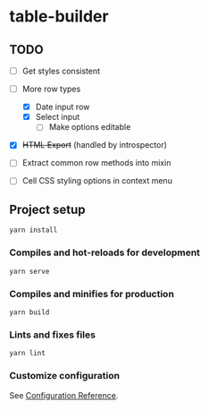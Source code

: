 # table-builder

## TODO

- [ ] Get styles consistent
- [ ] More row types
    - [x] Date input row
    - [x] Select input
        - [ ] Make options editable
- [x] ~~HTML Export~~ (handled by introspector)
- [ ] Extract common row methods into mixin
- [ ] Cell CSS styling options in context menu


## Project setup
```
yarn install
```

### Compiles and hot-reloads for development
```
yarn serve
```

### Compiles and minifies for production
```
yarn build
```

### Lints and fixes files
```
yarn lint
```

### Customize configuration
See [Configuration Reference](https://cli.vuejs.org/config/).
